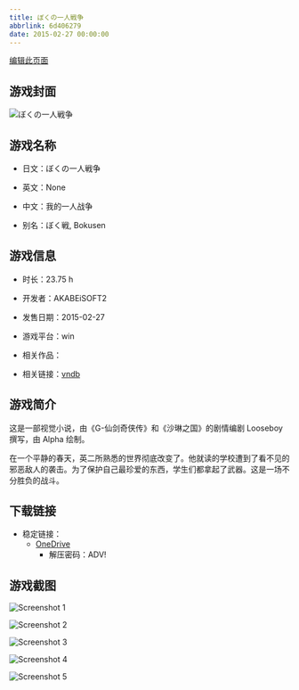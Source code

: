```yaml
---
title: ぼくの一人戦争
abbrlink: 6d406279
date: 2015-02-27 00:00:00
---
```

[编辑此页面](https://github.com/ACG-3/ADV3-source/blob/main/source/_posts/games/%E3%81%BC%E3%81%8F%E3%81%AE%E4%B8%80%E4%BA%BA%E6%88%A6%E4%BA%89.md)

## 游戏封面

![ぼくの一人戦争](https://pan.timero.xyz/onedrive/img_lib_001/%E3%81%BC%E3%81%8F%E3%81%AE%E4%B8%80%E4%BA%BA%E6%88%A6%E4%BA%89_cover.avif)


## 游戏名称

- 日文：ぼくの一人戦争
- 英文：None
- 中文：我的一人战争

- 别名：ぼく戦, Bokusen


## 游戏信息

- 时长：23.75 h
- 开发者：AKABEiSOFT2
- 发售日期：2015-02-27
- 游戏平台：win
- 相关作品：

- 相关链接：[vndb](https://vndb.org/v15797)


## 游戏简介

这是一部视觉小说，由《G-仙剑奇侠传》和《沙琳之国》的剧情编剧 Looseboy 撰写，由 Alpha 绘制。

在一个平静的春天，英二所熟悉的世界彻底改变了。他就读的学校遭到了看不见的邪恶敌人的袭击。为了保护自己最珍爱的东西，学生们都拿起了武器。这是一场不分胜负的战斗。




## 下载链接

- 稳定链接：
    - [OneDrive](https://pan.timero.xyz/onedrive/adv_lib_001/%E3%81%BC%E3%81%8F%E3%81%AE%E4%B8%80%E4%BA%BA%E6%88%A6%E4%BA%89)
        - 解压密码：ADV!



## 游戏截图


![Screenshot 1](https://pan.timero.xyz/onedrive/img_lib_001/%E3%81%BC%E3%81%8F%E3%81%AE%E4%B8%80%E4%BA%BA%E6%88%A6%E4%BA%89_Screenshot_1.avif)

![Screenshot 2](https://pan.timero.xyz/onedrive/img_lib_001/%E3%81%BC%E3%81%8F%E3%81%AE%E4%B8%80%E4%BA%BA%E6%88%A6%E4%BA%89_Screenshot_2.avif)

![Screenshot 3](https://pan.timero.xyz/onedrive/img_lib_001/%E3%81%BC%E3%81%8F%E3%81%AE%E4%B8%80%E4%BA%BA%E6%88%A6%E4%BA%89_Screenshot_3.avif)

![Screenshot 4](https://pan.timero.xyz/onedrive/img_lib_001/%E3%81%BC%E3%81%8F%E3%81%AE%E4%B8%80%E4%BA%BA%E6%88%A6%E4%BA%89_Screenshot_4.avif)

![Screenshot 5](https://pan.timero.xyz/onedrive/img_lib_001/%E3%81%BC%E3%81%8F%E3%81%AE%E4%B8%80%E4%BA%BA%E6%88%A6%E4%BA%89_Screenshot_5.avif)

